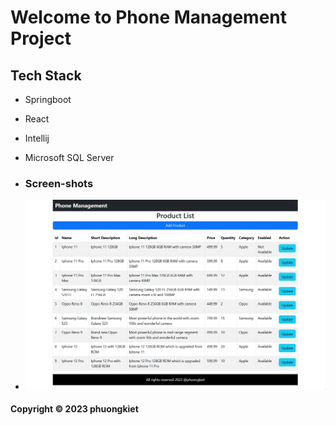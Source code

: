 # Welcome to Phone Management Project

## Tech Stack
* Springboot
* React
* Intellij
* Microsoft SQL Server


* ### Screen-shots
* ![DDT Source code](https://github.com/phuongkiet/ecommerce-api-backend/blob/main/screenshot/ReactFrontend.png)

#### Copyright &#169; 2023 phuongkiet